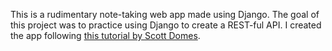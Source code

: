 This is a rudimentary note-taking web app made using Django. The goal of this project was to practice using Django to create a REST-ful API. I created the app following [this tutorial by Scott Domes](https://codeburst.io/create-a-django-api-in-under-20-minutes-2a082a60f6f3).
